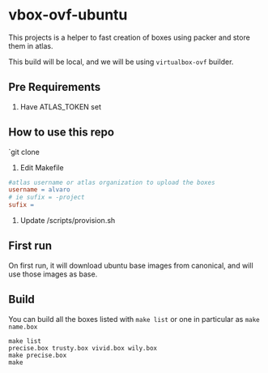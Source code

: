 # vbox-ovf-ubuntu

This projects is a helper to fast creation of boxes using packer and store them in atlas.

This build will be local, and we will be using `virtualbox-ovf` builder.

## Pre Requirements
1. Have ATLAS_TOKEN set

## How to use this repo

`git clone <this repo> <project name>


1. Edit Makefile

```Makefile
#atlas username or atlas organization to upload the boxes
username = alvaro
# ie sufix = -project
sufix =
```

1. Update /scripts/provision.sh

## First run

On first run, it will download ubuntu base images from canonical, and will use those images as base.

## Build

You can build all the boxes listed with `make list` or one in particular as `make name.box`

```
make list
precise.box trusty.box vivid.box wily.box
make precise.box
make
```

